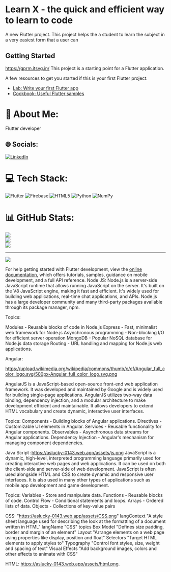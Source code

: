 # Learn X - the quick and efficient way to learn to code

A new Flutter project. This project helps the a student to learn the subject in a very easiest form that a user can

## Getting Started
https://gprm.itsvg.in/
This project is a starting point for a Flutter application.

A few resources to get you started if this is your first Flutter project:

- [Lab: Write your first Flutter app](https://docs.flutter.dev/get-started/codelab)
- [Cookbook: Useful Flutter samples](https://docs.flutter.dev/cookbook)
# 💫 About Me:
Flutter developer<br>


## 🌐 Socials:
[![LinkedIn](https://img.shields.io/badge/LinkedIn-%230077B5.svg?logo=linkedin&logoColor=white)](https://linkedin.com/in/aslucky) 

# 💻 Tech Stack:
![Flutter](https://img.shields.io/badge/Flutter-%2302569B.svg?style=for-the-badge&logo=Flutter&logoColor=white) ![Firebase](https://img.shields.io/badge/firebase-%23039BE5.svg?style=for-the-badge&logo=firebase) ![HTML5](https://img.shields.io/badge/html5-%23E34F26.svg?style=for-the-badge&logo=html5&logoColor=white) ![Python](https://img.shields.io/badge/python-3670A0?style=for-the-badge&logo=python&logoColor=ffdd54) ![NumPy](https://img.shields.io/badge/numpy-%23013243.svg?style=for-the-badge&logo=numpy&logoColor=white)
# 📊 GitHub Stats:
![](https://github-readme-stats.vercel.app/api?username=aslucky0143&theme=dark&hide_border=false&include_all_commits=false&count_private=false)<br/>
![](https://github-readme-streak-stats.herokuapp.com/?user=aslucky0143&theme=dark&hide_border=false)<br/>
![](https://github-readme-stats.vercel.app/api/top-langs/?username=aslucky0143&theme=dark&hide_border=false&include_all_commits=false&count_private=false&layout=compact)

---
[![](https://visitcount.itsvg.in/api?id=aslucky0143&icon=0&color=0)](https://visitcount.itsvg.in)

<!-- Proudly created with GPRM ( https://gprm.itsvg.in ) -->
For help getting started with Flutter development, view the
[online documentation](https://docs.flutter.dev/), which offers tutorials,
samples, guidance on mobile development, and a full API reference.
Node JS:
Node.js is a server-side JavaScript runtime that allows running JavaScript on the server. It's built on the V8 JavaScript engine, making it fast and efficient. It's widely used for building web applications, real-time chat applications, and APIs. Node.js has a large developer community and many third-party packages available through its package manager, npm.

Topics:

Modules - Reusable blocks of code in Node.js
Express - Fast, minimalist web framework for Node.js
Asynchronous programming - Non-blocking I/O for efficient server operation
MongoDB - Popular NoSQL database for Node.js data storage
Routing - URL handling and mapping for Node.js web applications.


Angular:  

https://upload.wikimedia.org/wikipedia/commons/thumb/c/cf/Angular_full_color_logo.svg/500px-Angular_full_color_logo.svg.png

AngularJS is a JavaScript-based open-source front-end web application framework. It was developed and maintained by Google and is widely used for building single-page applications. AngularJS utilizes two-way data binding, dependency injection, and a modular architecture to make development efficient and maintainable. It allows developers to extend HTML vocabulary and create dynamic, interactive user interfaces.

Topics:
Components - Building blocks of Angular applications.
Directives - Customizable UI elements in Angular.
Services - Reusable functionality for Angular components.
Observables - Asynchronous data streams for Angular applications.
Dependency Injection - Angular's mechanism for managing component dependencies.


Java Script   :https://aslucky-0143.web.app/assets/js.png
JavaScript is a dynamic, high-level, interpreted programming language primarily used for creating interactive web pages and web applications. It can be used on both the client-side and server-side of web development. JavaScript is often used alongside HTML and CSS to create dynamic and responsive user interfaces. It is also used in many other types of applications such as mobile app development and game development.

Topics:
Variables - Store and manipulate data.
Functions - Reusable blocks of code.
Control Flow - Conditional statements and loops.
Arrays - Ordered lists of data.
Objects - Collections of key-value pairs


CSS:    "https://aslucky-0143.web.app/assets/CSS.png"
langContext
"A style sheet language used for describing the look at the formatting of a document written in HTML"
langName
"CSS"
topics
Box Model
"Defines size padding, border and margin of an element"
Layout
"Arrange elements on a web page using properties like display, position and float"
Selectors
"Target HTML elements to apply styles to"
Typography
"Control font styles, size, weight and spacing of text"
Visual Effects 
"Add background images, colors and other effects to animate with CSS"


HTML:  https://aslucky-0143.web.app/assets/html.png.
